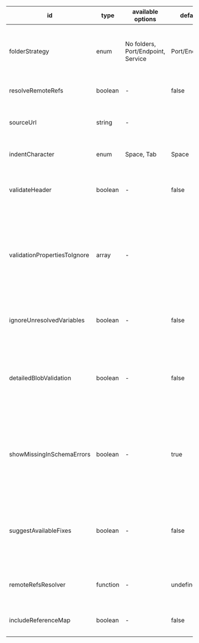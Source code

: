 id|type|available options|default|description|usage
|---|---|---|---|---|---|
folderStrategy|enum|No folders, Port/Endpoint, Service|Port/Endpoint|Select whether to create folders according to the WSDL port/endpoint service or without folders|CONVERSION
resolveRemoteRefs|boolean|-|false|Select whether to resolve remote references.|CONVERSION, VALIDATION, BUNDLING
sourceUrl|string|-||Specify source URL of definition to resolve remote references mentioned in it.|CONVERSION
indentCharacter|enum|Space, Tab|Space|Option for setting indentation character|CONVERSION
validateHeader|boolean|-|false|Select true to validate your collection requests/responses headers are correctly set|VALIDATION
validationPropertiesToIgnore|array|-||Specific properties (parts of a request/response pair) to ignore during validation. Must be sent as an array of strings. Valid inputs in the array:  BODY, RESPONSE_BODY, SOAP_METHOD|VALIDATION
ignoreUnresolvedVariables|boolean|-|false|Whether to ignore mismatches resulting from unresolved variables in the Postman request|VALIDATION
detailedBlobValidation|boolean|-|false|If it is true, all the mismatches will contain detailed info about the error generated if false, the mismatch will return a general description for the error|VALIDATION
showMissingInSchemaErrors|boolean|-|true|If true (as default), it will report mismatches generated from errors with elements that are not in the schema but are in the request body, if false it will not report those errors|VALIDATION
suggestAvailableFixes|boolean|-|false|If is true, all the mismatches in the body will contain the current and wrong value in your request an a suggestion with a value valid in schema|VALIDATION
remoteRefsResolver|function|-|undefined|Function that can resolve the given URL and provides content present at the reference|CONVERSION, VALIDATION, BUNDLING
includeReferenceMap|boolean|-|false|Whether or not to include reference map or not as part of output|BUNDLE
